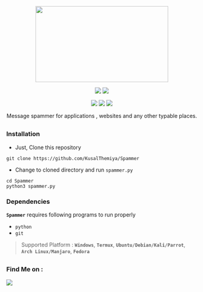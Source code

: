 <!-- Zphisher -->

<p align="center">
  <img src="https://telegra.ph/file/eab35cc8e502881996a10.jpg" style="width:350px;height:200px">
</p>

<p align="center">
  <img src="https://img.shields.io/badge/Version-1.0-green?style=for-the-badge">
  <img src="https://img.shields.io/github/license/htr-tech/zphisher?style=for-the-badge">
</p>

<p align="center">
  <img src="https://img.shields.io/badge/Author-Themiya-cyan?style=flat-square">
  <img src="https://img.shields.io/badge/Open%20Source-Yes-cyan?style=flat-square">
  <img src="https://img.shields.io/badge/Written%20In-Python-cyan?style=flat-square">
</p>

<p align="center">Message spammer for applications , websites and any other typable places.</p>

##

### Installation

- Just, Clone this repository
```
git clone https://github.com/KusalThemiya/Spammer
```

- Change to cloned directory and run `spammer.py`
```
cd Spammer
python3 spammer.py
```

### Dependencies

**`Spammer`** requires following programs to run properly 
- `python`
- `git`

> Supported Platform :  **`Windows`**, **`Termux`**, **`Ubuntu/Debian/Kali/Parrot`**, **`Arch Linux/Manjaro`**, **`Fedora`**
##

### Find Me on :
<p align="left">
 <a href="https://t.me/kusal_themiya" target="_blank"><img src="https://img.shields.io/badge/Chat-Telegram-blue?style=for-the-badge&logo=telegram"></a>
</p>
